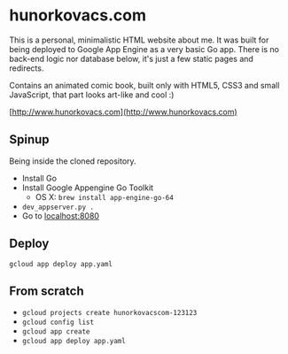# hunorkovacs.com

This is a personal, minimalistic HTML website about me. It was built for being deployed to Google App Engine as a very basic Go app. There is no back-end logic nor database below, it's just a few static pages and redirects.

Contains an animated comic book, built only with HTML5, CSS3 and small JavaScript, that part looks art-like and cool :)

[http://www.hunorkovacs.com](http://www.hunorkovacs.com)

## Spinup

Being inside the cloned repository.

* Install Go
* Install Google Appengine Go Toolkit
  - OS X: `brew install app-engine-go-64`
* `dev_appserver.py .`
* Go to [localhost:8080](http://localhost:8080)


## Deploy

`gcloud app deploy app.yaml`

## From scratch

* `gcloud projects create hunorkovacscom-123123`
* `gcloud config list`
* `gcloud app create`
* `gcloud app deploy app.yaml`
